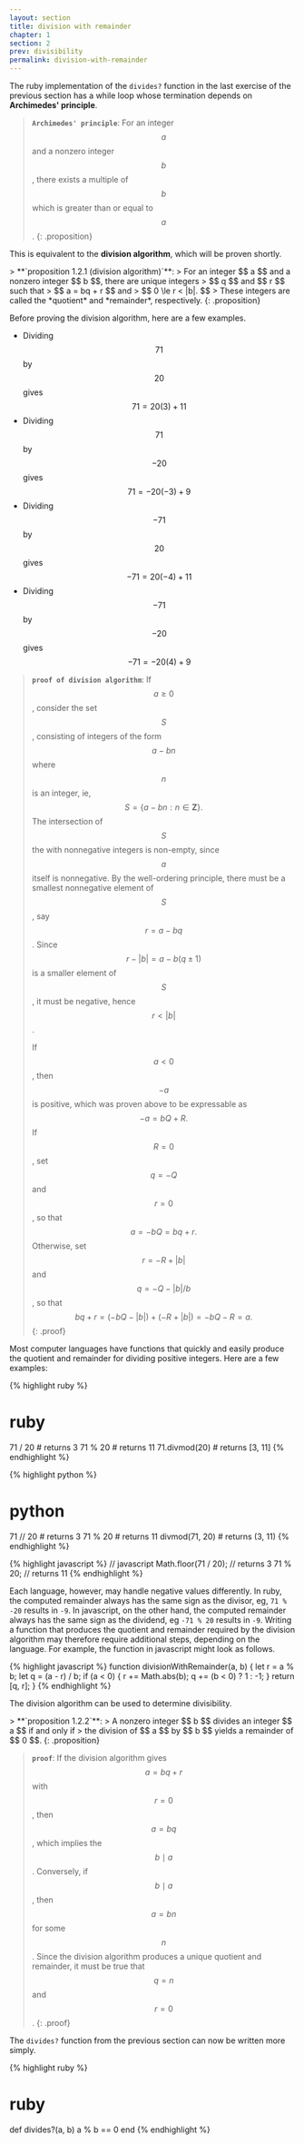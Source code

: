 ```yaml
---
layout: section
title: division with remainder
chapter: 1
section: 2
prev: divisibility
permalink: division-with-remainder
---
```


The ruby implementation of the `divides?` function in the last exercise of the
previous section has a while loop whose termination depends on **Archimedes' principle**.

> **`Archimedes' principle`**:
> For an integer $$ a $$ and a nonzero integer $$ b $$, there exists a multiple
> of $$ b $$ which is greater than or equal to $$ a $$.
{: .proposition}

This is equivalent to the
**division algorithm**,
which will be proven shortly.

<span id="1.2.1" />
> **`proposition 1.2.1 (division algorithm)`**:
> For an integer $$ a $$ and a nonzero integer $$ b $$, there are unique integers
> $$ q $$ and $$ r $$ such that
> $$ a = bq + r $$ and
> $$ 0 \le r < |b|. $$
> These integers are called the *quotient* and *remainder*, respectively.
{: .proposition}

Before proving the division algorithm, here are a few examples.
- Dividing $$ 71 $$ by $$ 20 $$ gives $$ 71 = 20(3) + 11 $$
- Dividing $$ 71 $$ by $$ -20 $$ gives $$ 71 = -20(-3) + 9  $$
- Dividing $$ -71 $$ by $$ 20 $$ gives $$ -71 = 20(-4) + 11 $$
- Dividing $$ -71 $$ by $$ -20 $$ gives $$ -71 = -20(4) + 9 $$

> **`proof of division algorithm`**:
> If $$ a \ge 0 $$, consider the set $$ S $$, consisting of integers of the form
> $$ a - bn $$ where $$ n $$ is an integer,
> ie, $$ S = \{ a - bn : n \in \mathbf{Z} \}. $$
> The intersection of $$ S $$ the with nonnegative integers is non-empty,
> since $$ a $$ itself is nonnegative.
> By the well-ordering principle, there must be a smallest nonnegative element of
> $$ S $$, say $$ r = a - bq $$.  Since $$ r - |b| = a - b(q \pm 1) $$ is a smaller
> element of $$ S $$, it must be negative, hence $$ r < |b| $$.
>
> If $$ a < 0 $$, then $$ -a $$ is positive, which was proven above to be expressable
> as $$ -a = bQ + R. $$  If $$ R = 0 $$, set $$ q = -Q $$ and $$ r = 0 $$, so that
> $$ a = -bQ = bq + r. $$
> Otherwise, set $$ r = -R + |b| $$ and $$ q = -Q - |b| / b $$, so that
> $$
> bq + r = (-bQ - |b|) + (-R + |b|) = -bQ - R = a.
> $$
{: .proof}

Most computer languages have functions that quickly and easily produce the quotient
and remainder for dividing positive integers.  Here are a few examples:

{% highlight ruby %}
# ruby
71 / 20 # returns 3
71 % 20 # returns 11
71.divmod(20) # returns [3, 11]
{% endhighlight %}

{% highlight python %}
# python
71 // 20 # returns 3
71 % 20 # returns 11
divmod(71, 20) # returns (3, 11)
{% endhighlight %}

{% highlight javascript %}
// javascript
Math.floor(71 / 20); // returns 3
71 % 20; // returns 11
{% endhighlight %}

Each language, however, may handle negative values differently.
In ruby, the computed remainder always has the same sign
as the divisor, eg, `71 % -20` results in `-9`.
In javascript, on the other hand, the computed remainder always has the same sign as
the dividend, eg `-71 % 20` results in `-9`.
Writing a function that produces the quotient and remainder required by the
division algorithm may therefore require additional steps, depending on the
language.  For example, the function in javascript might look as follows.

{% highlight javascript %}
function divisionWithRemainder(a, b) {
  let r = a % b;
  let q = (a - r) / b;
  if (a < 0) {
    r += Math.abs(b);
    q += (b < 0) ? 1 : -1;
  }
  return [q, r];
}
{% endhighlight %}


The division algorithm can be used to determine divisibility.

<span id="1.2.2" />
> **`proposition 1.2.2`**:
> A nonzero integer $$ b $$ divides an integer $$ a $$ if and only if
> the division of $$ a $$ by $$ b $$ yields a remainder of $$ 0 $$.
{: .proposition}

> **`proof`**:
> If the division algorithm gives $$ a = bq + r $$ with $$ r = 0$$, then $$ a = bq $$,
> which implies the $$ b \mid a $$.  Conversely, if $$ b \mid a $$, then $$ a = bn $$
> for some $$ n $$.  Since the division algorithm produces a unique quotient and remainder,
> it must be true that $$ q = n $$ and $$ r = 0 $$.
{: .proof}

The `divides?` function from the previous section can now be written more simply.

{% highlight ruby %}
# ruby
def divides?(a, b)
  a % b == 0
end
{% endhighlight %}

